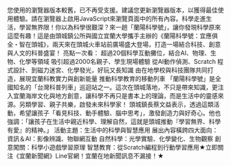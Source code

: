 您使用的瀏覽器版本較舊，已不再受支援。建議您更新瀏覽器版本，以獲得最佳使用體驗。請在瀏覽器上啟用JavaScript來瀏覽頁面中的所有內容。科學走進生活，學習無界限！你以為科學很艱深？來一趟「蘭陽科學號」，讓你發現科學原來這麼有趣！這是由頭城鎮公所與國立宜蘭大學攜手主辦的《蘭陽科學號：宜應俱全・智在頭城》，兩天來在頭城火車站前廣場盛大登場，打造一場結合科技、創意與人文的科普盛宴！ 亮點一次看： 超過20個科學互動攤位，結合AI、物理、生物、化學等領域 吸引超過2000名親子、學生現場體驗 從AI動作偵測、Scratch 程式設計、到磁力迷宮、化學發光，好玩又長知識 由在地學校與科技團隊共同打造，展現宜蘭科教實力與創新能量 推動科學教育的移動列車 「蘭陽科學號」是全國知名的「台灣科普列車」巡迴站之一。這次在頭城落地，不只是帶來知識，更注入宜蘭海岸文化與地方創意，讓科學不再只是書本上的理論，而是生活中的靈感來源。另類學習、親子共樂，啟發未來科學家！ 頭城鎮長蔡文益表示，透過這類活動，希望讓孩子「看見科技、動手體驗、腦中思考」，激發創造力與好奇心。他也強調：「讓孩子在生活中親近科學、理解自然，這就是頭城推動『學習無界、科學有愛』的精神。」 活動主題：生活中的科學與智慧應用 展出內容橫跨四大面向： 資訊＆AI：影像辨識、物聯網互動 自然科學：光學實驗、化學變化、生物觀察 創意闖關：科學小遊戲學習原理 智慧教育：從Scratch編程到行動學習應用★立即關注《宜蘭新聞網》Line官網！宜蘭在地新聞訊息不漏接！★